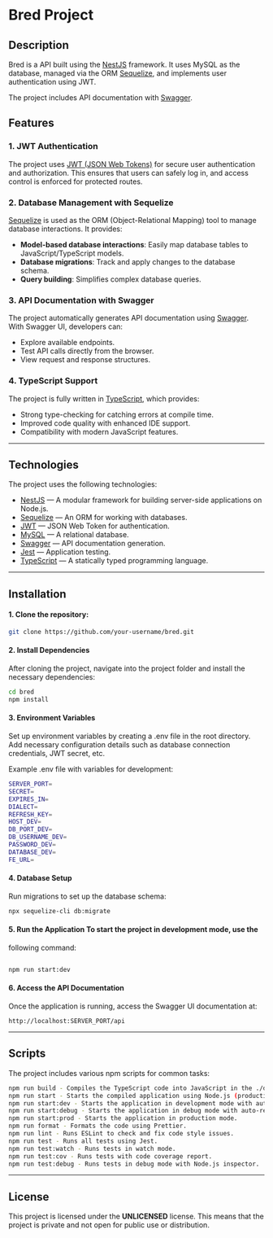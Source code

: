 # Bred Project

## Description

Bred is a API built using the [NestJS](https://nestjs.com/) framework. It uses
MySQL as the database, managed via the ORM [Sequelize](https://sequelize.org/),
and implements user authentication using JWT.

The project includes API documentation with [Swagger](https://swagger.io/).

## Features

### 1. **JWT Authentication**

The project uses [JWT (JSON Web Tokens)](https://jwt.io/) for secure user
authentication and authorization. This ensures that users can safely log in, and
access control is enforced for protected routes.

### 2. **Database Management with Sequelize**

[Sequelize](https://sequelize.org/) is used as the ORM (Object-Relational
Mapping) tool to manage database interactions. It provides:

- **Model-based database interactions**: Easily map database tables to
  JavaScript/TypeScript models.
- **Database migrations**: Track and apply changes to the database schema.
- **Query building**: Simplifies complex database queries.

### 3. **API Documentation with Swagger**

The project automatically generates API documentation using
[Swagger](https://swagger.io/). With Swagger UI, developers can:

- Explore available endpoints.
- Test API calls directly from the browser.
- View request and response structures.

### 4. **TypeScript Support**

The project is fully written in [TypeScript](https://www.typescriptlang.org/),
which provides:

- Strong type-checking for catching errors at compile time.
- Improved code quality with enhanced IDE support.
- Compatibility with modern JavaScript features.

---

## Technologies

The project uses the following technologies:

- [NestJS](https://nestjs.com/) — A modular framework for building server-side
  applications on Node.js.
- [Sequelize](https://sequelize.org/) — An ORM for working with databases.
- [JWT](https://jwt.io/) — JSON Web Token for authentication.
- [MySQL](https://www.mysql.com/) — A relational database.
- [Swagger](https://swagger.io/) — API documentation generation.
- [Jest](https://jestjs.io/) — Application testing.
- [TypeScript](https://www.typescriptlang.org/) — A statically typed programming
  language.

---

## Installation

#### 1. Clone the repository:

```bash
git clone https://github.com/your-username/bred.git
```

#### 2. Install Dependencies

After cloning the project, navigate into the project folder and install the
necessary dependencies:

```bash
cd bred
npm install
```

#### 3. Environment Variables

Set up environment variables by creating a .env file in the root directory. Add
necessary configuration details such as database connection credentials, JWT
secret, etc.

Example .env file with variables for development:

```bash
SERVER_PORT=
SECRET=
EXPIRES_IN=
DIALECT=
REFRESH_KEY=
HOST_DEV=
DB_PORT_DEV=
DB_USERNAME_DEV=
PASSWORD_DEV=
DATABASE_DEV=
FE_URL=
```

#### 4. Database Setup

Run migrations to set up the database schema:

```bash
npx sequelize-cli db:migrate
```

#### 5. Run the Application To start the project in development mode, use the

following command:

```bash

npm run start:dev
```

#### 6. Access the API Documentation

Once the application is running, access the Swagger UI documentation at:

`http://localhost:SERVER_PORT/api`

---

## Scripts

The project includes various npm scripts for common tasks:

```bash
npm run build - Compiles the TypeScript code into JavaScript in the ./dist folder.
npm run start - Starts the compiled application using Node.js (production mode).
npm run start:dev - Starts the application in development mode with auto-reloading.
npm run start:debug - Starts the application in debug mode with auto-reloading.
npm run start:prod - Starts the application in production mode.
npm run format - Formats the code using Prettier.
npm run lint - Runs ESLint to check and fix code style issues.
npm run test - Runs all tests using Jest.
npm run test:watch - Runs tests in watch mode.
npm run test:cov - Runs tests with code coverage report.
npm run test:debug - Runs tests in debug mode with Node.js inspector.
```

---

## License

This project is licensed under the **UNLICENSED** license. This means that the
project is private and not open for public use or distribution.
